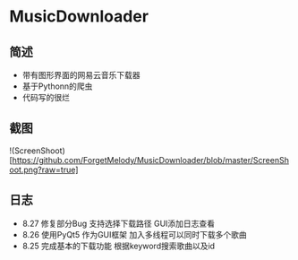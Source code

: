# MusicDownloader

## 简述
* 带有图形界面的网易云音乐下载器
* 基于Pythonn的爬虫
* 代码写的很烂

## 截图
  !(ScreenShoot)[https://github.com/ForgetMelody/MusicDownloader/blob/master/ScreenShoot.png?raw=true]
## 日志

* 8.27 修复部分Bug 支持选择下载路径 GUI添加日志查看
* 8.26 使用PyQt5 作为GUI框架 加入多线程可以同时下载多个歌曲
* 8.25 完成基本的下载功能 根据keyword搜索歌曲以及id
